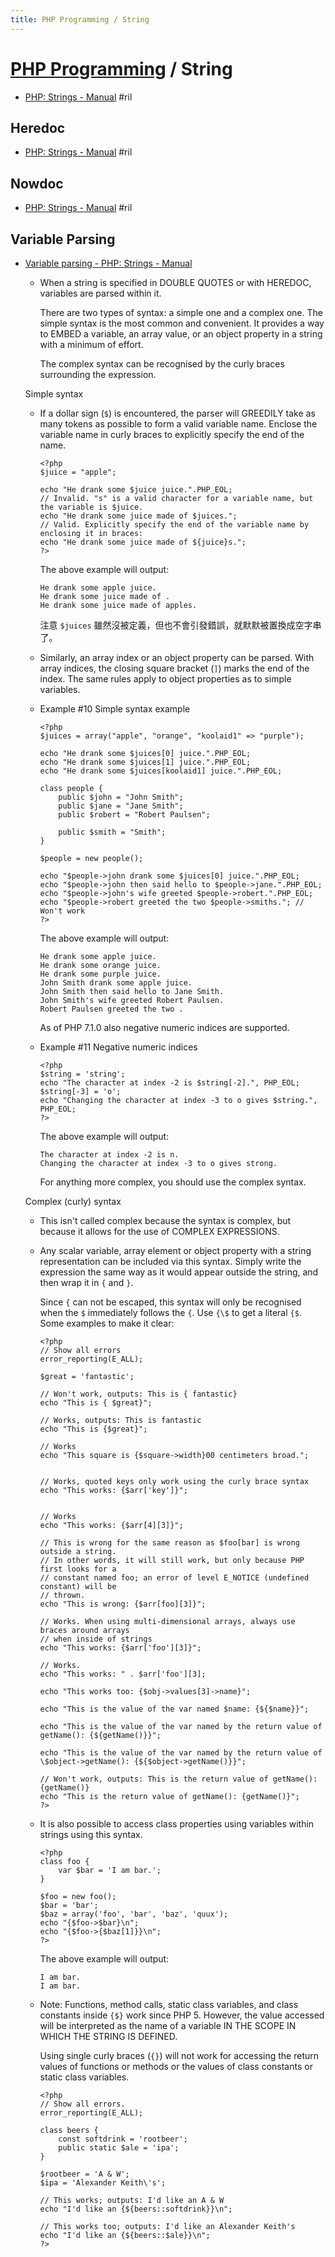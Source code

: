 ```yaml
---
title: PHP Programming / String
---
```

# [PHP Programming](php-prog.md) / String

  - [PHP: Strings \- Manual](https://www.php.net/manual/en/language.types.string.php) #ril

## Heredoc

  - [PHP: Strings \- Manual](https://www.php.net/manual/en/language.types.string.php#language.types.string.syntax.heredoc) #ril

## Nowdoc

  - [PHP: Strings \- Manual](https://www.php.net/manual/en/language.types.string.php#language.types.string.syntax.nowdoc) #ril

## Variable Parsing

  - [Variable parsing - PHP: Strings \- Manual](https://www.php.net/manual/en/language.types.string.php#language.types.string.parsing)

      - When a string is specified in DOUBLE QUOTES or with HEREDOC, variables are parsed within it.

        There are two types of syntax: a simple one and a complex one. The simple syntax is the most common and convenient. It provides a way to EMBED a variable, an array value, or an object property in a string with a minimum of effort.

        The complex syntax can be recognised by the curly braces surrounding the expression.

    Simple syntax

      - If a dollar sign (`$`) is encountered, the parser will GREEDILY take as many tokens as possible to form a valid variable name. Enclose the variable name in curly braces to explicitly specify the end of the name.

            <?php
            $juice = "apple";

            echo "He drank some $juice juice.".PHP_EOL;
            // Invalid. "s" is a valid character for a variable name, but the variable is $juice.
            echo "He drank some juice made of $juices.";
            // Valid. Explicitly specify the end of the variable name by enclosing it in braces:
            echo "He drank some juice made of ${juice}s.";
            ?>

        The above example will output:

            He drank some apple juice.
            He drank some juice made of .
            He drank some juice made of apples.

        注意 `$juices` 雖然沒被定義，但也不會引發錯誤，就默默被置換成空字串了。

      - Similarly, an array index or an object property can be parsed. With array indices, the closing square bracket (`]`) marks the end of the index. The same rules apply to object properties as to simple variables.

      - Example #10 Simple syntax example

            <?php
            $juices = array("apple", "orange", "koolaid1" => "purple");

            echo "He drank some $juices[0] juice.".PHP_EOL;
            echo "He drank some $juices[1] juice.".PHP_EOL;
            echo "He drank some $juices[koolaid1] juice.".PHP_EOL;

            class people {
                public $john = "John Smith";
                public $jane = "Jane Smith";
                public $robert = "Robert Paulsen";

                public $smith = "Smith";
            }

            $people = new people();

            echo "$people->john drank some $juices[0] juice.".PHP_EOL;
            echo "$people->john then said hello to $people->jane.".PHP_EOL;
            echo "$people->john's wife greeted $people->robert.".PHP_EOL;
            echo "$people->robert greeted the two $people->smiths."; // Won't work
            ?>

        The above example will output:

            He drank some apple juice.
            He drank some orange juice.
            He drank some purple juice.
            John Smith drank some apple juice.
            John Smith then said hello to Jane Smith.
            John Smith's wife greeted Robert Paulsen.
            Robert Paulsen greeted the two .

        As of PHP 7.1.0 also negative numeric indices are supported.

      - Example #11 Negative numeric indices

            <?php
            $string = 'string';
            echo "The character at index -2 is $string[-2].", PHP_EOL;
            $string[-3] = 'o';
            echo "Changing the character at index -3 to o gives $string.", PHP_EOL;
            ?>

        The above example will output:

            The character at index -2 is n.
            Changing the character at index -3 to o gives strong.

        For anything more complex, you should use the complex syntax.

    Complex (curly) syntax

      - This isn't called complex because the syntax is complex, but because it allows for the use of COMPLEX EXPRESSIONS.

      - Any scalar variable, array element or object property with a string representation can be included via this syntax. Simply write the expression the same way as it would appear outside the string, and then wrap it in `{` and `}`.

        Since `{` can not be escaped, this syntax will only be recognised when the `$` immediately follows the `{`. Use `{\$` to get a literal `{$`. Some examples to make it clear:

            <?php
            // Show all errors
            error_reporting(E_ALL);

            $great = 'fantastic';

            // Won't work, outputs: This is { fantastic}
            echo "This is { $great}";

            // Works, outputs: This is fantastic
            echo "This is {$great}";

            // Works
            echo "This square is {$square->width}00 centimeters broad.";


            // Works, quoted keys only work using the curly brace syntax
            echo "This works: {$arr['key']}";


            // Works
            echo "This works: {$arr[4][3]}";

            // This is wrong for the same reason as $foo[bar] is wrong  outside a string.
            // In other words, it will still work, but only because PHP first looks for a
            // constant named foo; an error of level E_NOTICE (undefined constant) will be
            // thrown.
            echo "This is wrong: {$arr[foo][3]}";

            // Works. When using multi-dimensional arrays, always use braces around arrays
            // when inside of strings
            echo "This works: {$arr['foo'][3]}";

            // Works.
            echo "This works: " . $arr['foo'][3];

            echo "This works too: {$obj->values[3]->name}";

            echo "This is the value of the var named $name: {${$name}}";

            echo "This is the value of the var named by the return value of getName(): {${getName()}}";

            echo "This is the value of the var named by the return value of \$object->getName(): {${$object->getName()}}";

            // Won't work, outputs: This is the return value of getName(): {getName()}
            echo "This is the return value of getName(): {getName()}";
            ?>

      - It is also possible to access class properties using variables within strings using this syntax.

            <?php
            class foo {
                var $bar = 'I am bar.';
            }

            $foo = new foo();
            $bar = 'bar';
            $baz = array('foo', 'bar', 'baz', 'quux');
            echo "{$foo->$bar}\n";
            echo "{$foo->{$baz[1]}}\n";
            ?>

        The above example will output:

            I am bar.
            I am bar.

      - Note: Functions, method calls, static class variables, and class constants inside `{$}` work since PHP 5. However, the value accessed will be interpreted as the name of a variable IN THE SCOPE IN WHICH THE STRING IS DEFINED.

        Using single curly braces (`{}`) will not work for accessing the return values of functions or methods or the values of class constants or static class variables.

            <?php
            // Show all errors.
            error_reporting(E_ALL);

            class beers {
                const softdrink = 'rootbeer';
                public static $ale = 'ipa';
            }

            $rootbeer = 'A & W';
            $ipa = 'Alexander Keith\'s';

            // This works; outputs: I'd like an A & W
            echo "I'd like an {${beers::softdrink}}\n";

            // This works too; outputs: I'd like an Alexander Keith's
            echo "I'd like an {${beers::$ale}}\n";
            ?>

